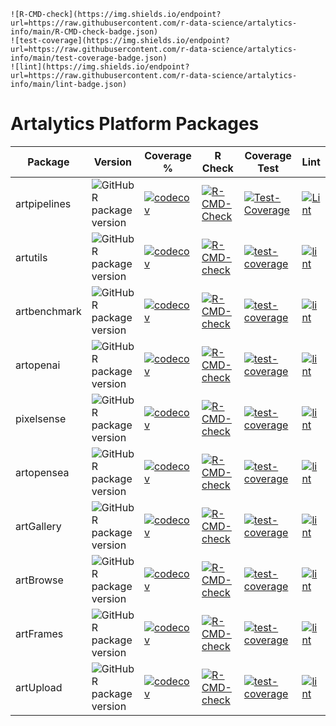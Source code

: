    ![R-CMD-check](https://img.shields.io/endpoint?url=https://raw.githubusercontent.com/r-data-science/artalytics-info/main/R-CMD-check-badge.json)
    ![test-coverage](https://img.shields.io/endpoint?url=https://raw.githubusercontent.com/r-data-science/artalytics-info/main/test-coverage-badge.json)
    ![lint](https://img.shields.io/endpoint?url=https://raw.githubusercontent.com/r-data-science/artalytics-info/main/lint-badge.json)

# Artalytics Platform Packages
| Package     | Version                                                                                                                       | Coverage %                                                                                                   | R Check                                                                                                                 | Coverage Test                                                                                                                           | Lint                                                                                                                 |
|-------------|-------------------------------------------------------------------------------------------------------------------------------|-----------------------------------------------------------------------------------------------------------|-------------------------------------------------------------------------------------------------------------------------|-----------------------------------------------------------------------------------------------------------------------------------|-------------------------------------------------------------------------------------------------------------------------|
| artpipelines | ![GitHub R package version](https://img.shields.io/github/r-package/v/r-data-science/artalytics-info?filename=package%2Fartpipelines%2FDESCRIPTION&style=flat&color=%231c98e3) | [![codecov](https://codecov.io/gh/r-data-science/artpipelines/graph/badge.svg?token=nHspAlC64x)](https://codecov.io/gh/r-data-science/artpipelines) | [![R-CMD-Check](https://github.com/r-data-science/artpipelines/actions/workflows/R-CMD-check.yaml/badge.svg?branch=main)](https://github.com/r-data-science/artpipelines/actions/workflows/R-CMD-check.yaml) | [![Test-Coverage](https://github.com/r-data-science/artpipelines/actions/workflows/test-coverage.yaml/badge.svg?branch=main)](https://github.com/r-data-science/artpipelines/actions/workflows/test-coverage.yaml) | [![Lint](https://github.com/r-data-science/artpipelines/actions/workflows/lint.yaml/badge.svg?branch=main)](https://github.com/r-data-science/artpipelines/actions/workflows/lint.yaml) |
| artutils    | ![GitHub R package version](https://img.shields.io/github/r-package/v/r-data-science/artalytics-info?filename=package%2Fartutils%2FDESCRIPTION&style=flat&color=%231c98e3)        | [![codecov](https://codecov.io/gh/r-data-science/artutils/branch/main/graph/badge.svg?token=JvpOdRkVhb)](https://codecov.io/gh/r-data-science/artutils)     | [![R-CMD-check](https://github.com/r-data-science/artutils/actions/workflows/R-CMD-check.yaml/badge.svg?branch=main)](https://github.com/r-data-science/artutils/actions/workflows/R-CMD-check.yaml) | [![test-coverage](https://github.com/r-data-science/artutils/actions/workflows/test-coverage.yaml/badge.svg?branch=main)](https://github.com/r-data-science/artutils/actions/workflows/test-coverage.yaml) | [![lint](https://github.com/r-data-science/artutils/actions/workflows/lint.yaml/badge.svg?branch=main)](https://github.com/r-data-science/artutils/actions/workflows/lint.yaml) |
| artbenchmark | ![GitHub R package version](https://img.shields.io/github/r-package/v/r-data-science/artalytics-info?filename=package%2Fartbenchmark%2FDESCRIPTION&style=flat&color=%231c98e3)   | [![codecov](https://codecov.io/gh/r-data-science/artbenchmark/branch/main/graph/badge.svg?token=QC8cw4nPfx)](https://codecov.io/gh/r-data-science/artbenchmark) | [![R-CMD-check](https://github.com/r-data-science/artbenchmark/actions/workflows/R-CMD-check.yaml/badge.svg?branch=main)](https://github.com/r-data-science/artbenchmark/actions/workflows/R-CMD-check.yaml) | [![test-coverage](https://github.com/r-data-science/artbenchmark/actions/workflows/test-coverage.yaml/badge.svg?branch=main)](https://github.com/r-data-science/artbenchmark/actions/workflows/test-coverage.yaml) | [![lint](https://github.com/r-data-science/artbenchmark/actions/workflows/lint.yaml/badge.svg?branch=main)](https://github.com/r-data-science/artbenchmark/actions/workflows/lint.yaml) |
| artopenai  | ![GitHub R package version](https://img.shields.io/github/r-package/v/r-data-science/artalytics-info?filename=package%2Fartopenai%2FDESCRIPTION&style=flat&color=%231c98e3)       | [![codecov](https://codecov.io/gh/r-data-science/artopenai/branch/main/graph/badge.svg?token=xavgRoo6kk)](https://codecov.io/gh/r-data-science/artopenai)  | [![R-CMD-check](https://github.com/r-data-science/artopenai/actions/workflows/R-CMD-check.yaml/badge.svg?branch=main)](https://github.com/r-data-science/artopenai/actions/workflows/R-CMD-check.yaml) | [![test-coverage](https://github.com/r-data-science/artopenai/actions/workflows/test-coverage.yaml/badge.svg?branch=main)](https://github.com/r-data-science/artopenai/actions/workflows/test-coverage.yaml) | [![lint](https://github.com/r-data-science/artopenai/actions/workflows/lint.yaml/badge.svg?branch=main)](https://github.com/r-data-science/artopenai/actions/workflows/lint.yaml) |
| pixelsense | ![GitHub R package version](https://img.shields.io/github/r-package/v/r-data-science/artalytics-info?filename=package%2Fpixelsense%2FDESCRIPTION&style=flat&color=%231c98e3)      | [![codecov](https://codecov.io/gh/r-data-science/pixelsense/branch/main/graph/badge.svg?token=n3oeGuWlIl)](https://codecov.io/gh/r-data-science/pixelsense) | [![R-CMD-check](https://github.com/r-data-science/pixelsense/actions/workflows/R-CMD-check.yaml/badge.svg)](https://github.com/r-data-science/pixelsense/actions/workflows/R-CMD-check.yaml) | [![test-coverage](https://github.com/r-data-science/pixelsense/actions/workflows/test-coverage.yaml/badge.svg?branch=main)](https://github.com/r-data-science/pixelsense/actions/workflows/test-coverage.yaml) | [![lint](https://github.com/r-data-science/pixelsense/actions/workflows/lint.yaml/badge.svg)](https://github.com/r-data-science/pixelsense/actions/workflows/lint.yaml) |
| artopensea | ![GitHub R package version](https://img.shields.io/github/r-package/v/r-data-science/artalytics-info?filename=package%2Fartopensea%2FDESCRIPTION&style=flat&color=%231c98e3)      | [![codecov](https://codecov.io/gh/r-data-science/artopensea/graph/badge.svg?token=Ad3ybw17Rs)](https://codecov.io/gh/r-data-science/artopensea)        | [![R-CMD-check](https://github.com/r-data-science/artopensea/actions/workflows/R-CMD-check.yaml/badge.svg?branch=main)](https://github.com/r-data-science/artopensea/actions/workflows/R-CMD-check.yaml) | [![test-coverage](https://github.com/r-data-science/artopensea/actions/workflows/test-coverage.yaml/badge.svg?branch=main)](https://github.com/r-data-science/artopensea/actions/workflows/test-coverage.yaml) | [![lint](https://github.com/r-data-science/artopensea/actions/workflows/lint.yaml/badge.svg?branch=main)](https://github.com/r-data-science/artopensea/actions/workflows/lint.yaml) |
| artGallery | ![GitHub R package version](https://img.shields.io/github/r-package/v/r-data-science/artalytics-info?filename=package%2FartGallery%2FDESCRIPTION&style=flat&color=%231c98e3)    | [![codecov](https://codecov.io/gh/r-data-science/artGallery/graph/badge.svg?token=eycz8AfmwQ)](https://codecov.io/gh/r-data-science/artGallery)       | [![R-CMD-check](https://github.com/r-data-science/artGallery/actions/workflows/R-CMD-check.yaml/badge.svg)](https://github.com/r-data-science/artGallery/actions/workflows/R-CMD-check.yaml) | [![test-coverage](https://github.com/r-data-science/artGallery/actions/workflows/test-coverage.yaml/badge.svg)](https://github.com/r-data-science/artGallery/actions/workflows/test-coverage.yaml) | [![lint](https://github.com/r-data-science/artGallery/actions/workflows/lint.yaml/badge.svg)](https://github.com/r-data-science/artGallery/actions/workflows/lint.yaml) |
| artBrowse | ![GitHub R package version](https://img.shields.io/github/r-package/v/r-data-science/artalytics-info?filename=package%2FartBrowse%2FDESCRIPTION&style=flat&color=%231c98e3) | [![codecov](https://codecov.io/gh/r-data-science/artBrowse/graph/badge.svg?token=RbTEeIDV6a)](https://codecov.io/gh/r-data-science/artBrowse) | [![R-CMD-check](https://github.com/r-data-science/artBrowse/actions/workflows/R-CMD-check.yaml/badge.svg?branch=main)](https://github.com/r-data-science/artBrowse/actions/workflows/R-CMD-check.yaml) | [![test-coverage](https://github.com/r-data-science/artBrowse/actions/workflows/test-coverage.yaml/badge.svg)](https://github.com/r-data-science/artBrowse/actions/workflows/test-coverage.yaml) | [![lint](https://github.com/r-data-science/artBrowse/actions/workflows/lint.yaml/badge.svg)](https://github.com/r-data-science/artBrowse/actions/workflows/lint.yaml) |
| artFrames | ![GitHub R package version](https://img.shields.io/github/r-package/v/r-data-science/artalytics-info?filename=package%2FartFrames%2FDESCRIPTION&style=flat&color=%231c98e3) | [![codecov](https://codecov.io/gh/r-data-science/artFrames/graph/badge.svg?token=2fTaWPHDWr)](https://codecov.io/gh/r-data-science/artFrames) | [![R-CMD-check](https://github.com/r-data-science/artFrames/actions/workflows/R-CMD-check.yaml/badge.svg)](https://github.com/r-data-science/artFrames/actions/workflows/R-CMD-check.yaml) | [![test-coverage](https://github.com/r-data-science/artFrames/actions/workflows/test-coverage.yaml/badge.svg)](https://github.com/r-data-science/artFrames/actions/workflows/test-coverage.yaml) | [![lint](https://github.com/r-data-science/artFrames/actions/workflows/lint.yaml/badge.svg)](https://github.com/r-data-science/artFrames/actions/workflows/lint.yaml) |
| artUpload | ![GitHub R package version](https://img.shields.io/github/r-package/v/r-data-science/artalytics-info?filename=package%2FartUpload%2FDESCRIPTION&style=flat&color=%231c98e3) | [![codecov](https://codecov.io/gh/r-data-science/artUpload/graph/badge.svg?token=bP3A54H4Ux)](https://codecov.io/gh/r-data-science/artUpload) | [![R-CMD-check](https://github.com/r-data-science/artUpload/actions/workflows/R-CMD-check.yaml/badge.svg?branch=main)](https://github.com/r-data-science/artUpload/actions/workflows/R-CMD-check.yaml) | [![test-coverage](https://github.com/r-data-science/artUpload/actions/workflows/test-coverage.yaml/badge.svg?branch=main)](https://github.com/r-data-science/artUpload/actions/workflows/test-coverage.yaml) | [![lint](https://github.com/r-data-science/artUpload/actions/workflows/lint.yaml/badge.svg)](https://github.com/r-data-science/artUpload/actions/workflows/lint.yaml) |
